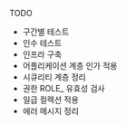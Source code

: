 TODO
* 구간별 테스트
* 인수 테스트
* 인프라 구축
* 어플리케이션 계층 인가 적용
* 시큐리티 계층 정리
* 권한 ROLE_ 유효성 검사
* 일급 컬렉션 적용
* 에러 메시지 정리